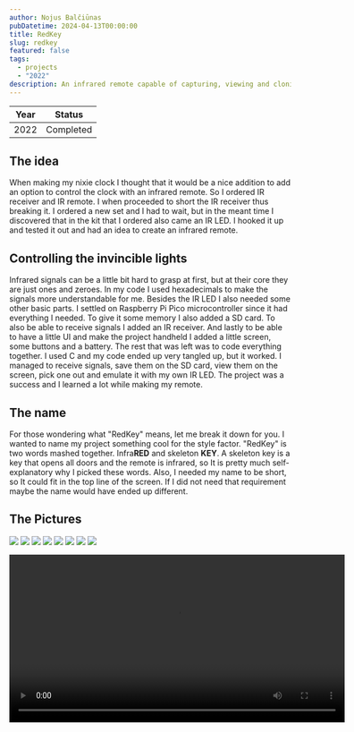 ```yaml
---
author: Nojus Balčiūnas
pubDatetime: 2024-04-13T00:00:00
title: RedKey
slug: redkey
featured: false
tags:
  - projects
  - "2022"
description: An infrared remote capable of capturing, viewing and cloning IR signals
---
```


| Year |  Status   |
| :--: | :-------: |
| 2022 | Completed |

## The idea

When making my nixie clock I thought that it would be a nice addition to add an option to control the clock with an infrared remote.
So I ordered IR receiver and IR remote.
I when proceeded to short the IR receiver thus breaking it.
I ordered a new set and I had to wait, but in the meant time I discovered that in the kit that I ordered also came an IR LED.
I hooked it up and tested it out and had an idea to create an infrared remote.

## Controlling the invincible lights

Infrared signals can be a little bit hard to grasp at first, but at their core they are just ones and zeroes.
In my code I used hexadecimals to make the signals more understandable for me.
Besides the IR LED I also needed some other basic parts.
I settled on Raspberry Pi Pico microcontroller since it had everything I needed.
To give it some memory I also added a SD card.
To also be able to receive signals I added an IR receiver.
And lastly to be able to have a little UI and make the project handheld I added a little screen, some buttons and a battery.
The rest that was left was to code everything together.
I used C and my code ended up very tangled up, but it worked.
I managed to receive signals, save them on the SD card, view them on the screen, pick one out and emulate it with my own IR LED.
The project was a success and I learned a lot while making my remote.

## The name

For those wondering what "RedKey" means, let me break it down for you.
I wanted to name my project something cool for the style factor.
"RedKey" is two words mashed together.
Infra**RED** and skeleton **KEY**.
A skeleton key is a key that opens all doors and the remote is infrared, so It is pretty much self-explanatory why I picked these words.
Also, I needed my name to be short, so It could fit in the top line of the screen.
If I did not need that requirement maybe the name would have ended up different.

## The Pictures

![](../../assets/images/redkey/1.jpg)
![](../../assets/images/redkey/2.jpg)
![](../../assets/images/redkey/3.jpg)
![](../../assets/images/redkey/4.jpg)
![](../../assets/images/redkey/5.jpg)
![](../../assets/images/redkey/6.jpg)
![](../../assets/images/redkey/7.jpg)
![](../../assets/images/redkey/8.jpg)

<center>
<video width="600" height="auto" controls>
  <source src="/assets/redkey/1.mp4" type="video/mp4">
</video>
</center>

